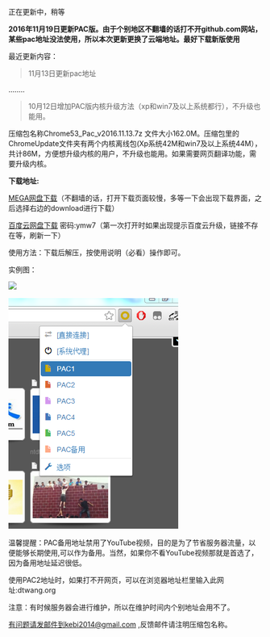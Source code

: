 正在更新中，稍等

**2016年11月19日更新PAC版。由于个别地区不翻墙的话打不开github.com网站，某些pac地址没法使用，所以本次更新更换了云端地址。最好下载新版使用**

最近更新内容：

> 11月13日更新pac地址

........

> 10月12日增加PAC版内核升级方法（xp和win7及以上系统都行），不升级也能用。


压缩包名称Chrome53_Pac_v2016.11.13.7z 文件大小162.0M。压缩包里的ChromeUpdate文件夹有两个内核离线包(Xp系统42M和win7及以上系统44M），共计86M，方便想升级内核的用户，不升级也能用。如果需要网页翻译功能，需要升级内核。

**下载地址:**

[MEGA网盘下载](https://mega.nz/#!l5B3mCZC!mUAS4ZFDvS7X7pT0M5xLyW6iWzE_Fukgo9XR-QCW9YI)（不翻墙的话，打开下载页面较慢，多等一下会出现下载界面，之后选择右边的download进行下载）

[百度云网盘下载](http://pan.baidu.com/s/1mhRBwjY) 密码:ymw7（第一次打开时如果出现提示百度云升级，链接不存在等，刷新一下）


使用方法：下载后解压，按使用说明（必看）操作即可。

实例图：

![](https://raw.githubusercontent.com/Alvin9999/pac2/master/pac新版1.png)

![](https://raw.githubusercontent.com/Alvin9999/crp_up/master/pac12.PNG)

温馨提醒：PAC备用地址禁用了YouTube视频，目的是为了节省服务器流量，以便能够长期使用,可以作为备用。当然，如果你不看YouTube视频那就是首选了，因为备用地址延迟很低。

使用PAC2地址时，如果打不开网页，可以在浏览器地址栏里输入此网址:dtwang.org

注意：有时候服务器会进行维护，所以在维护时间内个别地址会用不了。



有问题请发邮件到kebi2014@gmail.com ,反馈邮件请注明压缩包名称。